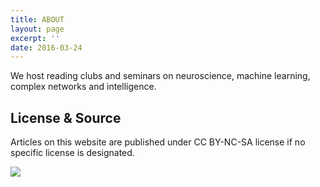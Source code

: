 ```yaml
---
title: ABOUT
layout: page
excerpt: ''
date: 2016-03-24
---
```


We host reading clubs and seminars on neuroscience, machine learning, complex networks and intelligence.



## License & Source

Articles on this website are published under CC BY-NC-SA license if no specific license is designated.


![](https://raw.github.com/opentf/GuokrBadge/master/cc/ccbyncsa.png)


